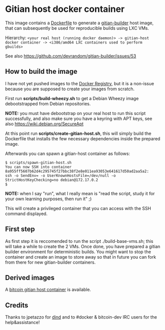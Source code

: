 Gitian host docker container
============================

This image contains a [Dockerfile](http://docs.docker.io/reference/builder/) to generate a [gitian-builder](https://gitian.org/) host image, that can subsequently be used for reproducible builds using LXC VMs.

Hierarchy:
```<your real host (running docker daemon)> -> gitian-host docker container -> <i386/amd64 LXC containers used to perform gbuilds>```

See also https://github.com/devrandom/gitian-builder/issues/53

How to build the image
----------------------
I have not yet pushed images to the [Docker Registry](https://index.docker.io/), but it is a non-issue because you are supposed to create your images from scratch.

First run **scripts/build-wheezy.sh** to get a Debian Wheezy image debootstrapped from Debian repositories.

**NOTE:** you must have debootstrap on your real host to run this script successfully, and also make sure you have a keyring with APT keys, see also https://wiki.debian.org/SecureApt

At this point run **scripts/create-gitian-host.sh**, this will simply build the Dockerfile that installs the few necessary dependencies inside the prepared image.

Afterwards you can spawn a gitian-host container as follows:

```
$ scripts/spawn-gitian-host.sh
You can now SSH into container 8a955ff5607b62d4c295745f27bbc38f2e8e011ea93053e641617d50ad2aa5a2:
ssh -o SendEnv= -o UserKnownHostsFile=/dev/null -o StrictHostKeyChecking=no debian@172.17.0.2
$ 
```

**NOTE:** when I say "run", what I really mean is "read the script, study it for your own learning purposes, then run it" ;)

This will create a privileged container that you can access with the SSH command displayed.

First step
----------

As first step it is reccomended to run the script ./build-base-vms.sh; this will take a while to create the 2 VMs.
Once done, you have prepared a gitian builder environment for deterministic builds. You might want to stop the container and create an image to store away so that in future you can fork from there for new gitian-builder containers.

Derived images
--------------
A [bitcoin gitian host container](../gitian-bitcoin/host/README.md) is available.

Credits
-------
Thanks to jpetazzo for [dind](https://github.com/jpetazzo/dind) and to #docker & bitcoin-dev IRC users for the help&assistance!
